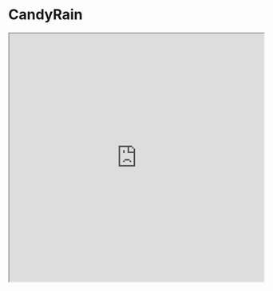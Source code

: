 # CandyRain


<iframe height=498 width=510 src="https://github.com/Hoooopa/CandyRain/raw/master/video.mp4"/>